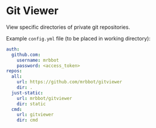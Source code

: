 # Git Viewer

View specific directories of private git repositories.

Example `config.yml` file (to be placed in working directory):

```yaml
auth:
  github.com:
    username: mrbbot
    password: <access_token>
repos:
  all:
    url: https://github.com/mrbbot/gitviewer
    dir: .
  just-static:
    url: mrbbot/gitviewer
    dir: static
  cmd:
    url: gitviewer
    dir: cmd
```